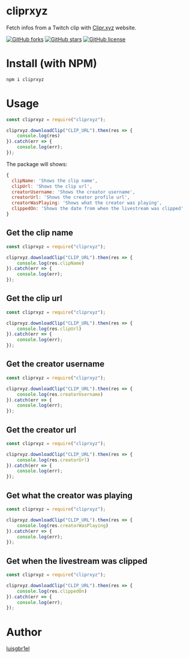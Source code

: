 # cliprxyz
Fetch infos from a Twitch clip with [Clipr.xyz](https://clipr.xyz) website.

<a href="https://github.com/luisgbr1el/cliprxyz/network"><img alt="GitHub forks" src="https://img.shields.io/github/forks/luisgbr1el/cliprxyz?style=for-the-badge"></a>
<a href="https://github.com/luisgbr1el/cliprxyz/stargazers"><img alt="GitHub stars" src="https://img.shields.io/github/stars/luisgbr1el/cliprxyz?style=for-the-badge"></a>
<a href="https://github.com/luisgbr1el/cliprxyz"><img alt="GitHub license" src="https://img.shields.io/github/license/luisgbr1el/cliprxyz?style=for-the-badge"></a>


# Install (with NPM)
```javascript
npm i cliprxyz
```

# Usage
```javascript
const cliprxyz = require("cliprxyz");

cliprxyz.downloadClip("CLIP_URL").then(res => {
    console.log(res)
}).catch(err => {
    console.log(err);
});
```

The package will shows:
```javascript
{
  clipName: 'Shows the clip name',
  clipUrl: 'Shows the clip url',
  creatorUsername: 'Shows the creator username',
  creatorUrl: 'Shows the creator profile url',
  creatorWasPlaying: 'Shows what the creator was playing',
  clippedOn: 'Shows the date from when the livestream was clipped'
}
```

## Get the clip name
```javascript
const cliprxyz = require("cliprxyz");

cliprxyz.downloadClip("CLIP_URL").then(res => {
    console.log(res.clipName)
}).catch(err => {
    console.log(err);
});
```

## Get the clip url
```javascript
const cliprxyz = require("cliprxyz");

cliprxyz.downloadClip("CLIP_URL").then(res => {
    console.log(res.clipUrl)
}).catch(err => {
    console.log(err);
});
```

## Get the creator username
```javascript
const cliprxyz = require("cliprxyz");

cliprxyz.downloadClip("CLIP_URL").then(res => {
    console.log(res.creatorUsername)
}).catch(err => {
    console.log(err);
});
```

## Get the creator url
```javascript
const cliprxyz = require("cliprxyz");

cliprxyz.downloadClip("CLIP_URL").then(res => {
    console.log(res.creatorUrl)
}).catch(err => {
    console.log(err);
});
```

## Get what the creator was playing
```javascript
const cliprxyz = require("cliprxyz");

cliprxyz.downloadClip("CLIP_URL").then(res => {
    console.log(res.creatorWasPlaying)
}).catch(err => {
    console.log(err);
});
```

## Get when the livestream was clipped
```javascript
const cliprxyz = require("cliprxyz");

cliprxyz.downloadClip("CLIP_URL").then(res => {
    console.log(res.clippedOn)
}).catch(err => {
    console.log(err);
});
```


# Author
<a href="https://github.com/luisgbr1el">luisgbr1el</a>
